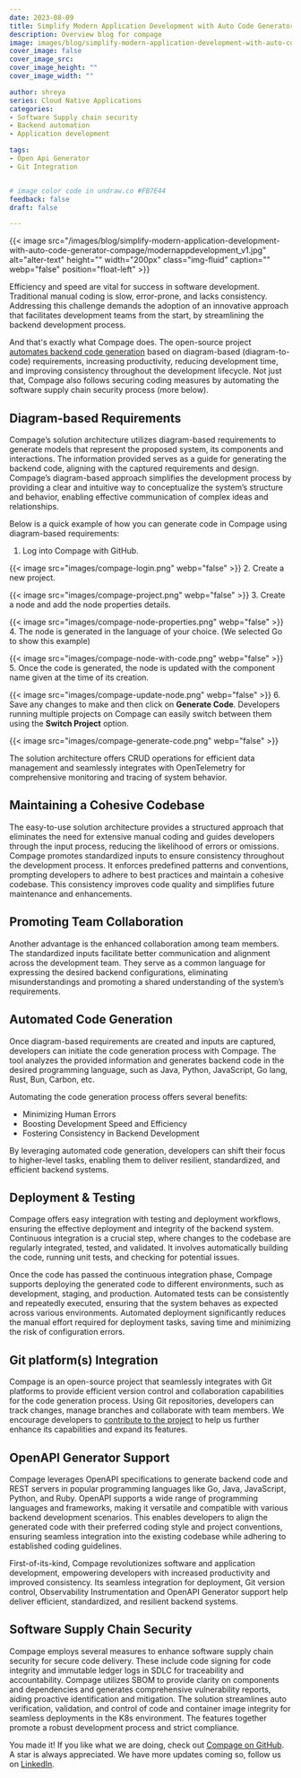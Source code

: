 ```yaml
---
date: 2023-08-09
title: Simplify Modern Application Development with Auto Code Generator Compage
description: Overview blog for compage
image: images/blog/simplify-modern-application-development-with-auto-code-generator-compage/modernappdevelopment_v1.jpg
cover_image: false
cover_image_src: 
cover_image_height: ""
cover_image_width: ""

author: shreya
series: Cloud Native Applications
categories:
- Software Supply chain security
- Backend automation
- Application development

tags:
- Open Api Generator 
- Git Integration


# image color code in undraw.co #FB7E44
feedback: false
draft: false

---
```

<!-- assets\images\blog\simplify-modern-application-development-with-auto-code-generator-compage\modernappdevelopment_v1.jpg -->
{{< image src="/images/blog/simplify-modern-application-development-with-auto-code-generator-compage/modernappdevelopment_v1.jpg" alt="alter-text" height="" width="200px" class="img-fluid" caption="" webp="false" position="float-left" >}}

Efficiency and speed are vital for success in software development. Traditional manual coding is slow, error-prone, and lacks consistency. Addressing this challenge demands the adoption of an innovative approach that facilitates development teams from the start, by streamlining the backend development process.

And that's exactly what Compage does. The open-source project [automates backend code generation](https://intelops.ai/compage/) based on diagram-based (diagram-to-code) requirements, increasing productivity, reducing development time, and improving consistency throughout the development lifecycle. Not just that, Compage also follows securing coding measures by automating the software supply chain security process (more below).

## Diagram-based Requirements

Compage’s solution architecture utilizes diagram-based requirements to generate models that represent the proposed system, its components and interactions. The information provided serves as a guide for generating the backend code, aligning with the captured requirements and design. Compage’s diagram-based approach simplifies the development process by providing a clear and intuitive way to conceptualize the system’s structure and behavior, enabling effective communication of complex ideas and relationships.

Below is a quick example of how you can generate code in Compage using diagram-based requirements:

1. Log into Compage with GitHub.

{{< image src="images/compage-login.png" webp="false" >}}
2. Create a new project.

{{< image src="images/compage-project.png" webp="false" >}}
3. Create a node and add the node properties details.

{{< image src="images/compage-node-properties.png" webp="false" >}}
4. The node is generated in the language of your choice. (We selected Go to show this example)

{{< image src="images/compage-node-with-code.png" webp="false" >}}
5. Once the code is generated, the node is updated with the component name given at the time of its creation.

{{< image src="images/compage-update-node.png" webp="false" >}}
6. Save any changes to make and then click on **Generate Code**. Developers running multiple projects on Compage can easily switch between them using the **Switch Project** option.

{{< image src="images/compage-generate-code.png" webp="false" >}}

The solution architecture offers CRUD operations for efficient data management and seamlessly integrates with OpenTelemetry for comprehensive monitoring and tracing of system behavior.

## Maintaining a Cohesive Codebase

The easy-to-use solution architecture provides a structured approach that eliminates the need for extensive manual coding and guides developers through the input process, reducing the likelihood of errors or omissions. Compage promotes standardized inputs to ensure consistency throughout the development process. It enforces predefined patterns and conventions, prompting developers to adhere to best practices and maintain a cohesive codebase. This consistency improves code quality and simplifies future maintenance and enhancements.

## Promoting Team Collaboration

Another advantage is the enhanced collaboration among team members. The standardized inputs facilitate better communication and alignment across the development team. They serve as a common language for expressing the desired backend configurations, eliminating misunderstandings and promoting a shared understanding of the system’s requirements.

## Automated Code Generation

Once diagram-based requirements are created and inputs are captured, developers can initiate the code generation process with Compage. The tool analyzes the provided information and generates backend code in the desired programming language, such as Java, Python, JavaScript, Go lang, Rust, Bun, Carbon, etc.

Automating the code generation process offers several benefits:

- Minimizing Human Errors
- Boosting Development Speed and Efficiency
- Fostering Consistency in Backend Development

By leveraging automated code generation, developers can shift their focus to higher-level tasks, enabling them to deliver resilient, standardized, and efficient backend systems.

## Deployment & Testing

Compage offers easy integration with testing and deployment workflows, ensuring the effective deployment and integrity of the backend system. Continuous integration is a crucial step, where changes to the codebase are regularly integrated, tested, and validated. It involves automatically building the code, running unit tests, and checking for potential issues.

Once the code has passed the continuous integration phase, Compage supports deploying the generated code to different environments, such as development, staging, and production. Automated tests can be consistently and repeatedly executed, ensuring that the system behaves as expected across various environments. Automated deployment significantly reduces the manual effort required for deployment tasks, saving time and minimizing the risk of configuration errors.

## Git platform(s) Integration

Compage is an open-source project that seamlessly integrates with Git platforms to provide efficient version control and collaboration capabilities for the code generation process. Using Git repositories, developers can track changes, manage branches and collaborate with team members. We encourage developers to [contribute to the project](https://docs.intelops.ai/compage/0.0.1/6-contribution/) to help us further enhance its capabilities and expand its features.

## OpenAPI Generator Support

Compage leverages OpenAPI specifications to generate backend code and REST servers in popular programming languages like Go, Java, JavaScript, Python, and Ruby. OpenAPI supports a wide range of programming languages and frameworks, making it versatile and compatible with various backend development scenarios. This enables developers to align the generated code with their preferred coding style and project conventions, ensuring seamless integration into the existing codebase while adhering to established coding guidelines.

First-of-its-kind, Compage revolutionizes software and application development, empowering developers with increased productivity and improved consistency. Its seamless integration for deployment, Git version control, Observability Instrumentation and OpenAPI Generator support help deliver efficient, standardized, and resilient backend systems.

## Software Supply Chain Security

Compage employs several measures to enhance software supply chain security for secure code delivery. These include code signing for code integrity and immutable ledger logs in SDLC for traceability and accountability. Compage utilizes SBOM to provide clarity on components and dependencies and generates comprehensive vulnerability reports, aiding proactive identification and mitigation. The solution streamlines auto verification, validation, and control of code and container image integrity for seamless deployments in the K8s environment. The features together promote a robust development process and strict compliance.

You made it! If you like what we are doing, check out [Compage on GitHub](https://github.com/intelops/compage). A star is always appreciated. We have more updates coming so, follow us on [LinkedIn](https://www.linkedin.com/company/intelopsai).
